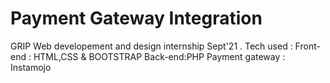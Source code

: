 # Payment Gateway Integration
GRIP Web developement and design internship Sept'21 .
Tech used :
Front-end : HTML,CSS & BOOTSTRAP
Back-end:PHP
Payment gateway : Instamojo




